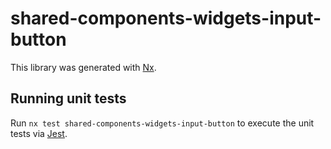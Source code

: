 # shared-components-widgets-input-button

This library was generated with [Nx](https://nx.dev).

## Running unit tests

Run `nx test shared-components-widgets-input-button` to execute the unit tests via [Jest](https://jestjs.io).
